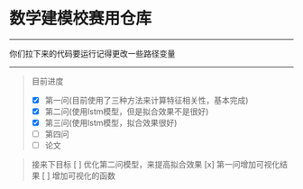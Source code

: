 # 数学建模校赛用仓库

---

你们拉下来的代码要运行记得更改一些路径变量

---

> 目前进度
> - [x] 第一问(目前使用了三种方法来计算特征相关性，基本完成)
> - [x] 第二问(使用lstm模型，但是拟合效果不是很好)
> - [x] 第三问(使用lstm模型，拟合效果很好)
> - [ ] 第四问
> - [ ] 论文


> 接来下目标
> [ ] 优化第二问模型，来提高拟合效果
> [x] 第一问增加可视化结果
> [ ] 增加可视化的函数